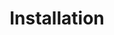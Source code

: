 ---
title: "Installation"
weight: 3
type: docs
no-list: false
description: >
  Installation instructions for all TPF-X mods.
---